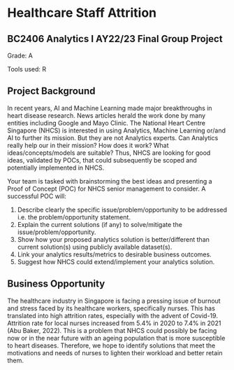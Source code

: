# Healthcare Staff Attrition
## BC2406 Analytics I AY22/23 Final Group Project
Grade: A

Tools used: R

## Project Background
In recent years, AI and Machine Learning made major breakthroughs in heart disease research. News articles herald the work done by many entities including Google and Mayo Clinic.
The National Heart Centre Singapore (NHCS) is interested in using Analytics, Machine Learning or/and AI to further its mission. But they are not Analytics experts. Can Analytics really help our in their mission? How does it work? What ideas/concepts/models are suitable?
Thus, NHCS are looking for good ideas, validated by POCs, that could subsequently be scoped and potentially implemented in NHCS.

Your team is tasked with brainstorming the best ideas and presenting a Proof of Concept (POC) for NHCS senior management to consider. A successful POC will:
1. Describe clearly the specific issue/problem/opportunity to be addressed i.e. the problem/opportunity statement.
2. Explain the current solutions (if any) to solve/mitigate the issue/problem/opportunity.
3. Show how your proposed analytics solution is better/different than current solution(s) using
publicly available dataset(s).
4. Link your analytics results/metrics to desirable business outcomes.
5. Suggest how NHCS could extend/implement your analytics solution.

## Business Opportunity 
The healthcare industry in Singapore is facing a pressing issue of burnout and stress faced by its healthcare workers, specifically nurses. This has translated into high attrition rates, especially with the advent of Covid-19. Attrition rate for local nurses increased from 5.4% in 2020 to 7.4% in 2021 (Abu Baker, 2022). This is a problem that NHCS could possibly be facing now or in the near future with an ageing population that is more susceptible to heart diseases. Therefore, we hope to identify solutions that meet the motivations and needs of nurses to lighten their workload and better retain them. 
